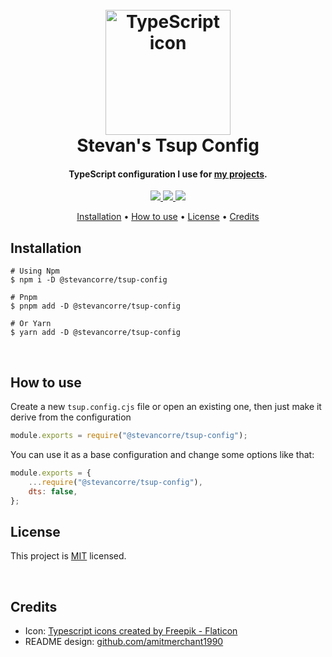 <h1 align="center">
    <br>
    <img src="https://i.imgur.com/Y9tGyy8.png" alt="TypeScript icon" width="200">
    <br>
    Stevan's Tsup Config
    <br>
</h1>

<h4 align="center">TypeScript configuration I use for <a href="https://github.com/stevancorre">my projects</a>.</h4>

<p align="center">
    <a href="https://nodejs.dev">
        <img src="https://img.shields.io/badge/Node.JS-68A063?style=for-the-badge&logo=node.js&logoColor=white">
    </a>
    <a href="https://www.typescriptlang.org">
        <img src="https://img.shields.io/badge/TypeScript-007acc?style=for-the-badge&logo=typescript&logoColor=white">
    </a>
    <a href="https://paypal.me/aiixu">
        <img src="https://img.shields.io/badge/Donate-00457C?style=for-the-badge&logo=paypal&logoColor=white">
    </a>
</p>

<p align="center">
    <a href="#installation">Installation</a> •
    <a href="#how-to-use">How to use</a> •
    <a href="#license">License</a> •
    <a href="#credits">Credits</a>
</p>

## Installation

```console
# Using Npm
$ npm i -D @stevancorre/tsup-config

# Pnpm
$ pnpm add -D @stevancorre/tsup-config

# Or Yarn
$ yarn add -D @stevancorre/tsup-config
```

<br>

## How to use

Create a new `tsup.config.cjs` file or open an existing one, then just make it derive from the configuration

```js
module.exports = require("@stevancorre/tsup-config");
```

You can use it as a base configuration and change some options like that:

```js
module.exports = {
    ...require("@stevancorre/tsup-config"),
    dts: false,
};
```

###

## License

This project is <a href="https://opensource.org/licenses/MIT">MIT</a> licensed.

<br>

## Credits

-   Icon: <a href="https://www.flaticon.com/free-icons/typescript" title="typescript icons">Typescript icons created by Freepik - Flaticon</a>
-   README design: <a href="https://github.com/amitmerchant1990/electron-markdownify/blob/master/README.md">github.com/amitmerchant1990</a>
